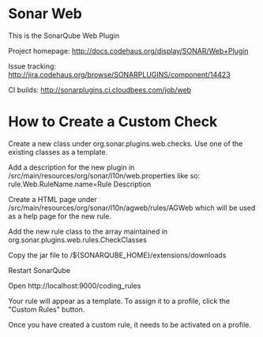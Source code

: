 Sonar Web
=========

This is the SonarQube Web Plugin

Project homepage:
http://docs.codehaus.org/display/SONAR/Web+Plugin

Issue tracking:
http://jira.codehaus.org/browse/SONARPLUGINS/component/14423

CI builds:
http://sonarplugins.ci.cloudbees.com/job/web

How to Create a Custom Check
============================

Create a new class under org.sonar.plugins.web.checks. Use one of the existing classes as a template.

Add a description for the new plugin in /src/main/resources/org/sonar/l10n/web.properties like so:
	rule.Web.RuleName.name=Rule Description
	
Create a HTML page under /src/main/resources/org/sonar/l10n/agweb/rules/AGWeb which will be used as a help page for the new rule.

Add the new rule class to the array maintained in org.sonar.plugins.web.rules.CheckClasses

Copy the jar file to /${SONARQUBE_HOME}/extensions/downloads

Restart SonarQube

Open http://localhost:9000/coding_rules

Your rule will appear as a template. To assign it to a profile, click the "Custom Rules" button.

Once you have created a custom rule, it needs to be activated on a profile.
